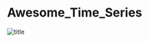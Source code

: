 # Awesome_Time_Series 

![title](https://github.com/uddiptab/Awesome_Time_Series/blob/master/c2cae88a7bf9081d410c301e1dcb5a7a-0.png)
